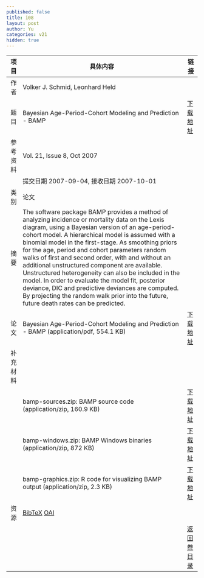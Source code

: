 ```yaml
---
published: false
title: i08
layout: post
author: Yu
categories: v21
hidden: true
---
```


| 项目 | 具体内容 | 链接 |
|---:|---|---|
| 作者 | Volker J. Schmid, Leonhard  Held| |
| 题目 |Bayesian Age-Period-Cohort Modeling and Prediction - BAMP | [下载地址](http://www.jstatsoft.org/v21/i08/paper) |
| 参考资料 |Vol. 21, Issue 8, Oct 2007 | |
| | 提交日期 2007-09-04, 接收日期 2007-10-01| | 
| 类别 | 论文| |
| 摘要 | The software package BAMP provides a method of analyzing incidence or mortality data on the Lexis diagram, using a Bayesian version of an age-period-cohort model. A hierarchical model is assumed with a binomial model in the first-stage. As smoothing priors for the age, period and cohort parameters random walks of first and second order, with and without an additional unstructured component are available. Unstructured heterogeneity can also be included in the model.  In order to evaluate the model fit, posterior deviance, DIC and predictive deviances are computed. By projecting the random walk prior into the future, future death rates can be predicted.| |
| 论文 | Bayesian Age-Period-Cohort Modeling and Prediction - BAMP  (application/pdf, 554.1 KB)| [下载地址](http://www.jstatsoft.org/v21/i08/paper) |
| 补充材料 | | |
| |bamp-sources.zip:  BAMP source code  (application/zip, 160.9 KB)|  [下载地址](http://www.jstatsoft.org/v21/i08/supp/1) |
| |bamp-windows.zip:  BAMP Windows binaries  (application/zip, 872 KB)|  [下载地址](http://www.jstatsoft.org/v21/i08/supp/2) |
| |bamp-graphics.zip: R code for visualizing BAMP output  (application/zip, 2.3 KB)|  [下载地址](http://www.jstatsoft.org/v21/i08/supp/4) |
| 资源 | [BibTeX](http://www.jstatsoft.org/v21/i08/bibtex) [OAI](http://www.jstatsoft.org/oai?verb=GetRecord&identifier=oai.jstatsoft/v21/i08&prefix=oai_dc)| |
| |  | [返回卷目录]({{site.baseurl}}/volume/v21.html) |